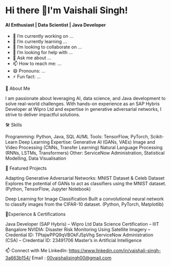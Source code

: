 # Hi there 👋I'm Vaishali Singh!
#### AI Enthusiast | Data Scientist | Java Developer



- 🔭 I’m currently working on ...
- 🌱 I’m currently learning ...
- 👯 I’m looking to collaborate on ...
- 🤔 I’m looking for help with ...
- 💬 Ask me about ...
- 📫 How to reach me: ...
- 😄 Pronouns: ...
- ⚡ Fun fact: ...

🌟 About Me

I am passionate about leveraging AI, data science, and Java development to solve real-world challenges. With hands-on experience as an SAP Hybris Developer at Wipro Ltd and expertise in generative adversarial networks, I strive to deliver impactful solutions.

🛠 Skills

Programming: Python, Java, SQL
AI/ML Tools: TensorFlow, PyTorch, Scikit-Learn
Deep Learning Expertise:
Generative AI (GANs, VAEs)
Image and Video Processing (CNNs, Transfer Learning)
Natural Language Processing (RNNs, LSTMs, Transformers)
Other: ServiceNow Administration, Statistical Modelling, Data Visualisation

📂 Featured Projects

Adapting Generative Adversarial Networks: MNIST Dataset & Celeb Dataset
Explores the potential of GANs to act as classifiers using the MNIST dataset.
(Python, TensorFlow, Jupyter Notebook)

Deep Learning for Image Classification
Built a convolutional neural network to classify images from the CIFAR-10 dataset.
(Python, PyTorch, Matplotlib)

📜Experience & Certifications
 
Java Developer (SAP Hybris) – Wipro Ltd
Data Science Certification – IIIT Bangalore
NVIDIA: Disaster Risk Monitoring Using Satellite Imagery – Credential ID: TPtajwPPQ9qVBOkFJ5pVhg
ServiceNow Administration (CSA) – Credential ID: 23491706
Master’s in Artificial Intelligence

📫 Connect with Me
LinkedIn: https://www.linkedin.com/in/vaishali-singh-3a663b154/
Email : 00vaishalisingh00@gmail.com
